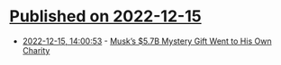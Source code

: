 # [Published on 2022-12-15](index.md)

* [2022-12-15, 14:00:53](https://news.ycombinator.com/item?id=33999572) - [Musk’s $5.7B Mystery Gift Went to His Own Charity](https://www.bloomberg.com/news/articles/2022-12-12/elon-musk-s-5-7-billion-mystery-gift-went-to-his-own-charity)
